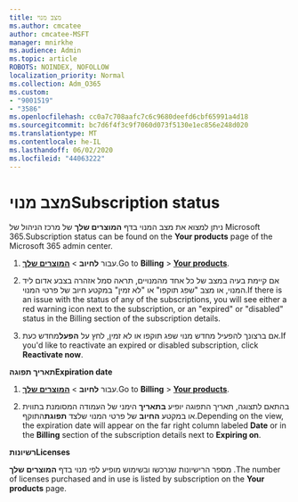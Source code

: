 ```yaml
---
title: מצב מנוי
ms.author: cmcatee
author: cmcatee-MSFT
manager: mnirkhe
ms.audience: Admin
ms.topic: article
ROBOTS: NOINDEX, NOFOLLOW
localization_priority: Normal
ms.collection: Adm_O365
ms.custom:
- "9001519"
- "3586"
ms.openlocfilehash: cc0a7c708aafc7c6c9680deefd6cbf65991a4d18
ms.sourcegitcommit: bc7d6f4f3c9f7060d073f5130e1ec856e248d020
ms.translationtype: MT
ms.contentlocale: he-IL
ms.lasthandoff: 06/02/2020
ms.locfileid: "44063222"
---
```

# <a name="subscription-status"></a><span data-ttu-id="2db56-102">מצב מנוי</span><span class="sxs-lookup"><span data-stu-id="2db56-102">Subscription status</span></span>

<span data-ttu-id="2db56-103">ניתן למצוא את מצב המנוי בדף **המוצרים שלך** של מרכז הניהול של Microsoft 365.</span><span class="sxs-lookup"><span data-stu-id="2db56-103">Subscription status can be found on the **Your products** page of the Microsoft 365 admin center.</span></span>

1. <span data-ttu-id="2db56-104">עבור **לחיוב**  >  [**המוצרים שלך**](https://go.microsoft.com/fwlink/p/?linkid=842054).</span><span class="sxs-lookup"><span data-stu-id="2db56-104">Go to **Billing** > **[Your products](https://go.microsoft.com/fwlink/p/?linkid=842054)**.</span></span>

2. <span data-ttu-id="2db56-105">אם קיימת בעיה במצב של כל אחד מהמנויים, תראה סמל אזהרה בצבע אדום ליד המנוי, או מצב "שפג תוקפו" או "לא זמין" במקטע חיוב של פרטי המנוי.</span><span class="sxs-lookup"><span data-stu-id="2db56-105">If there is an issue with the status of any of the subscriptions, you will see either a red warning icon next to the subscription, or an "expired" or "disabled" status in the Billing section of the subscription details.</span></span>

3. <span data-ttu-id="2db56-106">אם ברצונך להפעיל מחדש מנוי שפג תוקפו או לא זמין, לחץ על **הפעל**מחדש כעת.</span><span class="sxs-lookup"><span data-stu-id="2db56-106">If you'd like to reactivate an expired or disabled subscription, click **Reactivate now**.</span></span>

<span data-ttu-id="2db56-107">**תאריך תפוגה**</span><span class="sxs-lookup"><span data-stu-id="2db56-107">**Expiration date**</span></span>

1. <span data-ttu-id="2db56-108">עבור **לחיוב**  >  [**המוצרים שלך**](https://go.microsoft.com/fwlink/p/?linkid=842054).</span><span class="sxs-lookup"><span data-stu-id="2db56-108">Go to **Billing** > **[Your products](https://go.microsoft.com/fwlink/p/?linkid=842054)**.</span></span>

2. <span data-ttu-id="2db56-109">בהתאם לתצוגה, תאריך התפוגה יופיע **בתאריך** הימני של העמודה המסומנת בתווית או במקטע **החיוב** של פרטי המנוי שלצד **תפוגת**התוקף.</span><span class="sxs-lookup"><span data-stu-id="2db56-109">Depending on the view, the expiration date will appear on the far right column labeled **Date** or in the **Billing** section of the subscription details next to **Expiring on**.</span></span>

<span data-ttu-id="2db56-110">**רשיונות**</span><span class="sxs-lookup"><span data-stu-id="2db56-110">**Licenses**</span></span>

<span data-ttu-id="2db56-111">מספר הרישיונות שנרכשו ובשימוש מופיע לפי מנוי בדף **המוצרים שלך** .</span><span class="sxs-lookup"><span data-stu-id="2db56-111">The number of licenses purchased and in use is listed by subscription on the **Your products** page.</span></span>


